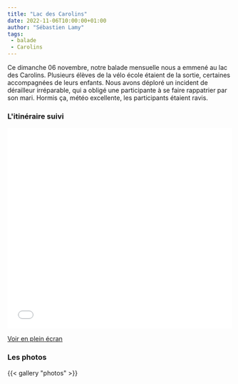 ```yaml
---
title: "Lac des Carolins"
date: 2022-11-06T10:00:00+01:00
author: "Sébastien Lamy"
tags:
 - balade
 - Carolins
---
```


Ce dimanche 06 novembre, notre balade mensuelle nous a emmené au lac des Carolins. Plusieurs élèves de la vélo école étaient de la sortie, certaines accompagnées de leurs enfants. Nous avons déploré un incident de dérailleur irréparable, qui a obligé une participante à se faire rappatrier par son mari. Hormis ça, météo excellente, les participants étaient ravis.

### L'itinéraire suivi

<iframe width="100%" height="450px" frameborder="0" allowfullscreen src="//umap.openstreetmap.fr/fr/map/balade-au-lac-des-carolins_829596?scaleControl=false&miniMap=false&scrollWheelZoom=false&zoomControl=true&allowEdit=false&moreControl=false&searchControl=null&tilelayersControl=null&embedControl=null&datalayersControl=null&onLoadPanel=undefined&captionBar=false"></iframe><p><a href="//umap.openstreetmap.fr/fr/map/balade-au-lac-des-carolins_829596">Voir en plein écran</a></p>


### Les photos

{{< gallery "photos" >}}
